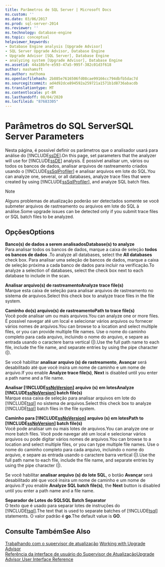 ```yaml
---
title: Parâmetros de SQL Server | Microsoft Docs
ms.custom: ''
ms.date: 03/06/2017
ms.prod: sql-server-2014
ms.reviewer: ''
ms.technology: database-engine
ms.topic: conceptual
helpviewer_keywords:
- Database Engine analysis [Upgrade Advisor]
- SQL Server Upgrade Advisor, Database Engine
- Upgrade Advisor [SQL Server], Database Engine
- analyzing system [Upgrade Advisor], Database Engine
ms.assetid: 44a18bfe-e593-47a5-995f-382c01d3f618
author: mashamsft
ms.author: mathoma
ms.openlocfilehash: 2b885e7616506fd08cae99166cc794dbfb5dac7d
ms.sourcegitcommit: ad4d92dce894592a259721a1571b1d8736abacdb
ms.translationtype: MT
ms.contentlocale: pt-BR
ms.lasthandoff: 08/04/2020
ms.locfileid: "87683305"
---
```

# <a name="sql-server-parameters"></a><span data-ttu-id="18885-102">Parâmetros do SQL Server</span><span class="sxs-lookup"><span data-stu-id="18885-102">SQL Server Parameters</span></span>
  <span data-ttu-id="18885-103">Nesta página, é possível definir os parâmetros que o analisador usará para análise do [!INCLUDE[ssDE](../../includes/ssde-md.md)].</span><span class="sxs-lookup"><span data-stu-id="18885-103">On this page, set parameters that the analyzer will use for [!INCLUDE[ssDE](../../includes/ssde-md.md)] analysis.</span></span> <span data-ttu-id="18885-104">É possível analisar um, vários ou todos os bancos de dados, analisar arquivos de rastreamento criados usando o [!INCLUDE[ssSqlProfiler](../../includes/sssqlprofiler-md.md)] e analisar arquivos em lote do SQL.</span><span class="sxs-lookup"><span data-stu-id="18885-104">You can analyze one, several, or all databases, analyze trace files that were created by using [!INCLUDE[ssSqlProfiler](../../includes/sssqlprofiler-md.md)], and analyze SQL batch files.</span></span>  
  
> [!NOTE]  
>  <span data-ttu-id="18885-105">Alguns problemas de atualização poderão ser detectados somente se você submeter arquivos de rastreamento ou arquivos em lote do SQL à análise.</span><span class="sxs-lookup"><span data-stu-id="18885-105">Some upgrade issues can be detected only if you submit trace files or SQL batch files to be analyzed.</span></span>  
  
## <a name="options"></a><span data-ttu-id="18885-106">Opções</span><span class="sxs-lookup"><span data-stu-id="18885-106">Options</span></span>  
 <span data-ttu-id="18885-107">**Banco(s) de dados a serem analisados**</span><span class="sxs-lookup"><span data-stu-id="18885-107">**Database(s) to analyze**</span></span>  
 <span data-ttu-id="18885-108">Para analisar todos os bancos de dados, marque a caixa de seleção **todos os bancos de dados** .</span><span class="sxs-lookup"><span data-stu-id="18885-108">To analyze all databases, select the **All databases** check box.</span></span> <span data-ttu-id="18885-109">Para analisar uma seleção de bancos de dados, marque a caixa de seleção próxima a cada banco de dados para incluir na verificação.</span><span class="sxs-lookup"><span data-stu-id="18885-109">To analyze a selection of databases, select the check box next to each database to include in the scan.</span></span>  
  
 <span data-ttu-id="18885-110">**Analisar arquivo(s) de rastreamento**</span><span class="sxs-lookup"><span data-stu-id="18885-110">**Analyze trace file(s)**</span></span>  
 <span data-ttu-id="18885-111">Marque esta caixa de seleção para analisar arquivos de rastreamento no sistema de arquivos.</span><span class="sxs-lookup"><span data-stu-id="18885-111">Select this check box to analyze trace files in the file system.</span></span>  
  
 <span data-ttu-id="18885-112">**Caminho do(s) arquivo(s) de rastreamento**</span><span class="sxs-lookup"><span data-stu-id="18885-112">**Path to trace file(s)**</span></span>  
 <span data-ttu-id="18885-113">Você pode analisar um ou mais arquivos.</span><span class="sxs-lookup"><span data-stu-id="18885-113">You can analyze one or more files.</span></span> <span data-ttu-id="18885-114">É possível navegar até um local e selecionar vários arquivos ou fornecer vários nomes de arquivos.</span><span class="sxs-lookup"><span data-stu-id="18885-114">You can browse to a location and select multiple files, or you can provide multiple file names.</span></span> <span data-ttu-id="18885-115">Use o nome do caminho completo para cada arquivo, incluindo o nome do arquivo, e separe as entrada usando o caractere barra vertical (|).</span><span class="sxs-lookup"><span data-stu-id="18885-115">Use the full path name to each file, include the file name, and separate entries by using the pipe character (|).</span></span>  
  
 <span data-ttu-id="18885-116">Se você habilitar **analisar arquivo (s) de rastreamento**, **Avançar** será desabilitado até que você insira um nome de caminho e um nome de arquivo.</span><span class="sxs-lookup"><span data-stu-id="18885-116">If you enable **Analyze trace file(s)**, **Next** is disabled until you enter a path name and a file name.</span></span>  
  
 <span data-ttu-id="18885-117">**Analisar [!INCLUDE[ssNoVersion](../../includes/ssnoversion-md.md)] arquivo (s) em lotes**</span><span class="sxs-lookup"><span data-stu-id="18885-117">**Analyze [!INCLUDE[ssNoVersion](../../includes/ssnoversion-md.md)] batch file(s)**</span></span>  
 <span data-ttu-id="18885-118">Marque essa caixa de seleção para analisar arquivos em lote do [!INCLUDE[tsql](../../includes/tsql-md.md)] no sistema de arquivos.</span><span class="sxs-lookup"><span data-stu-id="18885-118">Select this check box to analyze [!INCLUDE[tsql](../../includes/tsql-md.md)] batch files in the file system.</span></span>  
  
 <span data-ttu-id="18885-119">**Caminho para [!INCLUDE[ssNoVersion](../../includes/ssnoversion-md.md)] arquivo (s) em lotes**</span><span class="sxs-lookup"><span data-stu-id="18885-119">**Path to [!INCLUDE[ssNoVersion](../../includes/ssnoversion-md.md)] batch file(s)**</span></span>  
 <span data-ttu-id="18885-120">Você pode analisar um ou mais lotes de arquivos.</span><span class="sxs-lookup"><span data-stu-id="18885-120">You can analyze one or more batch files.</span></span> <span data-ttu-id="18885-121">Você pode navegar até um local e selecionar vários arquivos ou pode digitar vários nomes de arquivos.</span><span class="sxs-lookup"><span data-stu-id="18885-121">You can browse to a location and select multiple files, or you can type multiple file names.</span></span> <span data-ttu-id="18885-122">Use o nome do caminho completo para cada arquivo, incluindo o nome do arquivo, e separe as entrada usando o caractere barra vertical (|).</span><span class="sxs-lookup"><span data-stu-id="18885-122">Use the full path name to each file, include the file name, and separate entries by using the pipe character (|).</span></span>  
  
 <span data-ttu-id="18885-123">Se você habilitar **analisar arquivo (s) do lote SQL**, o botão **Avançar** será desabilitado até que você insira um nome de caminho e um nome de arquivo.</span><span class="sxs-lookup"><span data-stu-id="18885-123">If you enable **Analyze SQL batch file(s)**, the **Next** button is disabled until you enter a path name and a file name.</span></span>  
  
 <span data-ttu-id="18885-124">**Separador de Lotes do SQL**</span><span class="sxs-lookup"><span data-stu-id="18885-124">**SQL Batch Separator**</span></span>  
 <span data-ttu-id="18885-125">O texto que é usado para separar lotes de instruções do [!INCLUDE[tsql](../../includes/tsql-md.md)].</span><span class="sxs-lookup"><span data-stu-id="18885-125">The text that is used to separate batches of [!INCLUDE[tsql](../../includes/tsql-md.md)] statements.</span></span> <span data-ttu-id="18885-126">O valor padrão é **go**.</span><span class="sxs-lookup"><span data-stu-id="18885-126">The default value is **GO**.</span></span>  
  
## <a name="see-also"></a><span data-ttu-id="18885-127">Consulte Também</span><span class="sxs-lookup"><span data-stu-id="18885-127">See Also</span></span>  
 <span data-ttu-id="18885-128">[Trabalhando com o supervisor de atualização](../../../2014/sql-server/install/working-with-upgrade-advisor.md) </span><span class="sxs-lookup"><span data-stu-id="18885-128">[Working with Upgrade Advisor](../../../2014/sql-server/install/working-with-upgrade-advisor.md) </span></span>  
 [<span data-ttu-id="18885-129">Referência da interface de usuário do Supervisor de Atualização</span><span class="sxs-lookup"><span data-stu-id="18885-129">Upgrade Advisor User Interface Reference</span></span>](../../../2014/sql-server/install/upgrade-advisor-user-interface-reference.md)  
  
  
